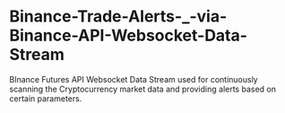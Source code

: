 # Binance-Trade-Alerts-_-via-Binance-API-Websocket-Data-Stream
BInance Futures API Websocket Data Stream used for continuously scanning the Cryptocurrency market data and providing alerts based on certain parameters.
